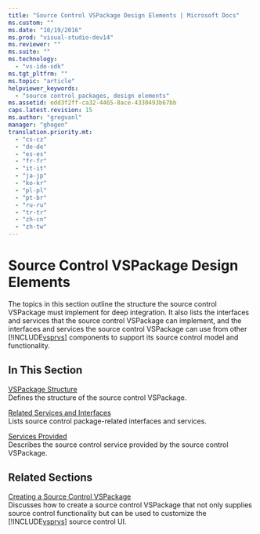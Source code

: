 ```yaml
---
title: "Source Control VSPackage Design Elements | Microsoft Docs"
ms.custom: ""
ms.date: "10/19/2016"
ms.prod: "visual-studio-dev14"
ms.reviewer: ""
ms.suite: ""
ms.technology: 
  - "vs-ide-sdk"
ms.tgt_pltfrm: ""
ms.topic: "article"
helpviewer_keywords: 
  - "source control packages, design elements"
ms.assetid: edd3f2ff-ca32-4465-8ace-4330493b67bb
caps.latest.revision: 15
ms.author: "gregvanl"
manager: "ghogen"
translation.priority.mt: 
  - "cs-cz"
  - "de-de"
  - "es-es"
  - "fr-fr"
  - "it-it"
  - "ja-jp"
  - "ko-kr"
  - "pl-pl"
  - "pt-br"
  - "ru-ru"
  - "tr-tr"
  - "zh-cn"
  - "zh-tw"
---
```

# Source Control VSPackage Design Elements
The topics in this section outline the structure the source control VSPackage must implement for deep integration. It also lists the interfaces and services that the source control VSPackage can implement, and the interfaces and services the source control VSPackage can use from other [!INCLUDE[vsprvs](../code-quality/includes/vsprvs_md.md)] components to support its source control model and functionality.  
  
## In This Section  
 [VSPackage Structure](../extensibility/vspackage-structure--source-control-vspackage-.md)  
 Defines the structure of the source control VSPackage.  
  
 [Related Services and Interfaces](../extensibility/related-services-and-interfaces--source-control-vspackage-.md)  
 Lists source control package-related interfaces and services.  
  
 [Services Provided](../extensibility/services-provided--source-control-vspackage-.md)  
 Describes the source control service provided by the source control VSPackage.  
  
## Related Sections  
 [Creating a Source Control VSPackage](../extensibility/creating-a-source-control-vspackage.md)  
 Discusses how to create a source control VSPackage that not only supplies source control functionality but can be used to customize the [!INCLUDE[vsprvs](../code-quality/includes/vsprvs_md.md)] source control UI.